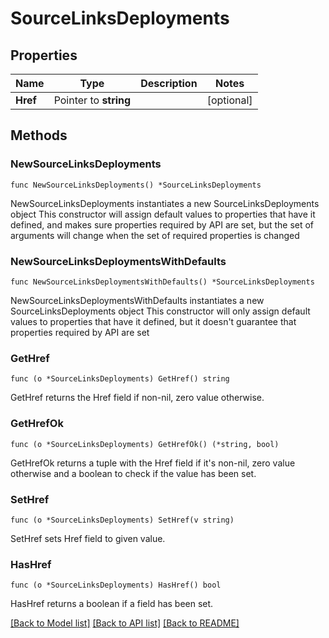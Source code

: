 # SourceLinksDeployments

## Properties

Name | Type | Description | Notes
------------ | ------------- | ------------- | -------------
**Href** | Pointer to **string** |  | [optional] 

## Methods

### NewSourceLinksDeployments

`func NewSourceLinksDeployments() *SourceLinksDeployments`

NewSourceLinksDeployments instantiates a new SourceLinksDeployments object
This constructor will assign default values to properties that have it defined,
and makes sure properties required by API are set, but the set of arguments
will change when the set of required properties is changed

### NewSourceLinksDeploymentsWithDefaults

`func NewSourceLinksDeploymentsWithDefaults() *SourceLinksDeployments`

NewSourceLinksDeploymentsWithDefaults instantiates a new SourceLinksDeployments object
This constructor will only assign default values to properties that have it defined,
but it doesn't guarantee that properties required by API are set

### GetHref

`func (o *SourceLinksDeployments) GetHref() string`

GetHref returns the Href field if non-nil, zero value otherwise.

### GetHrefOk

`func (o *SourceLinksDeployments) GetHrefOk() (*string, bool)`

GetHrefOk returns a tuple with the Href field if it's non-nil, zero value otherwise
and a boolean to check if the value has been set.

### SetHref

`func (o *SourceLinksDeployments) SetHref(v string)`

SetHref sets Href field to given value.

### HasHref

`func (o *SourceLinksDeployments) HasHref() bool`

HasHref returns a boolean if a field has been set.


[[Back to Model list]](../README.md#documentation-for-models) [[Back to API list]](../README.md#documentation-for-api-endpoints) [[Back to README]](../README.md)


